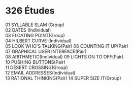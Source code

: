 # 326 Études
01	SYLLABLE SLAM (Group)			
02	DATES	(Individual)			
03	FLOATING POINT(Group)		
04	HILBERT CURVE	(Individual)			
05	LOOK WHO'S TALKING(Pair)
06	COUNTING IT UP(Pair)	
07	GRAPHICAL USER INTERFACE(Pair)		
08	ARITHMETIC(Individual)
09	LIGHTS ON TO OFF(Pair)		
10	PUSHING BUTTONS(Pair)	
11	DESERT CROSSING(Group)		
12	EMAIL ADDRESSES(Individual)		
13	RATIONAL THINKING(Pair)	
14	SUPER SIZE IT(Group)	
